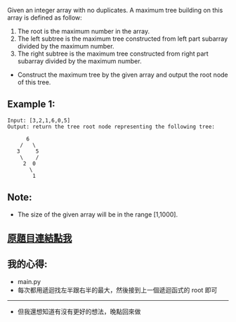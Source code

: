 Given an integer array with no duplicates. A maximum tree building on this array is defined as follow:

1. The root is the maximum number in the array.
2. The left subtree is the maximum tree constructed from left part subarray divided by the maximum number.
3. The right subtree is the maximum tree constructed from right part subarray divided by the maximum number.

* Construct the maximum tree by the given array and output the root node of this tree.

## Example 1:

	Input: [3,2,1,6,0,5]
	Output: return the tree root node representing the following tree:

		  6
		/   \
	   3     5
		\    / 
		 2  0   
		   \
			1
		
## Note:
* The size of the given array will be in the range [1,1000].

## [原題目連結點我](https://leetcode.com/problems/maximum-binary-tree/)

## 我的心得:
* main.py
* 每次都用遞迴找左半跟右半的最大，然後接到上一個遞迴函式的 root 即可 
-----

* 但我還想知道有沒有更好的想法，晚點回來做